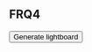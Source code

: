 ## FRQ4



<script>



</script>

<button onclick="">Generate lightboard</button>
<div id="result"></p>
